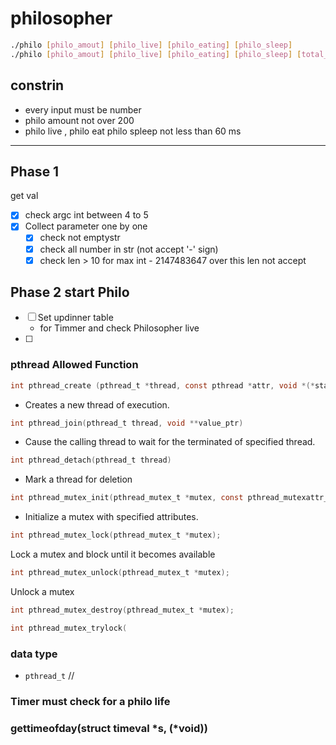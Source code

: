 # philosopher

``` bash
./philo [philo_amout] [philo_live] [philo_eating] [philo_sleep]
./philo [philo_amout] [philo_live] [philo_eating] [philo_sleep] [total_eat]


```

## constrin
- every input must be number
- philo amount not over 200
- philo live , philo eat philo spleep not less than 60 ms

---

## Phase 1 
get val
- [x] check argc int between 4 to 5
- [x] Collect parameter one by one
	- [x] check not emptystr
	- [x] check all number in str (not accept '-' sign)
	- [x] check len > 10 for max int - 2147483647 over this len not accept

## Phase 2 start Philo
- [ ] Set updinner table   
	- for Timmer and check Philosopher live
- [ ] 


### pthread Allowed Function
``` c
int	pthread_create (pthread_t *thread, const pthread *attr, void *(*start_rountine)(void *), void *arg) 
```
- Creates a new thread of execution.

```c
int	pthread_join(pthread_t thread, void	**value_ptr)
```
- Cause the calling thread to wait for the terminated of specified thread.

```c
int	pthread_detach(pthread_t thread)
```
- Mark a thread for deletion   

```c
int	pthread_mutex_init(pthread_mutex_t *mutex, const pthread_mutexattr_t *attr)
```
- Initialize a mutex with specified attributes.

```c
int	pthread_mutex_lock(pthread_mutex_t *mutex);
```
Lock a mutex and block until it becomes available

```c
int	pthread_mutex_unlock(pthread_mutex_t *mutex);
```
Unlock a mutex

```c
int pthread_mutex_destroy(pthread_mutex_t *mutex);
```

```c
int pthread_mutex_trylock(
```

### data type
- `pthread_t` 
//


### Timer must check for a philo life

### gettimeofday(struct timeval *s, (*void))  

